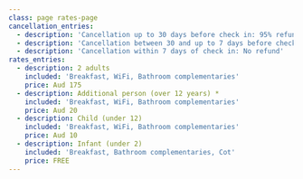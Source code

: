 ```yaml
---
class: page rates-page
cancellation_entries:
  - description: 'Cancellation up to 30 days before check in: 95% refund'
  - description: 'Cancellation between 30 and up to 7 days before check in: 65% refund'
  - description: 'Cancellation within 7 days of check in: No refund'
rates_entries:
  - description: 2 adults
    included: 'Breakfast, WiFi, Bathroom complementaries'
    price: Aud 175
  - description: Additional person (over 12 years) *
    included: 'Breakfast, WiFi, Bathroom complementaries'
    price: Aud 20
  - description: Child (under 12)
    included: 'Breakfast, WiFi, Bathroom complementaries'
    price: Aud 10
  - description: Infant (under 2)
    included: 'Breakfast, Bathroom complementaries, Cot'
    price: FREE
---
```


